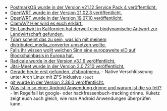 * [PostmarkOS wurde in der Version v21.12 Service Pack 4 veröffentlicht.](https://postmarketos.org/blog/2022/04/18/v21.12.4-release/)
* [OpenWRT wurde in der Version 21.02.3 veröffentlicht.](https://openwrt.org/releases/21.02.3?rev=1650218589&do=diff)
* [OpenWRT wurde in der Version 19.07.10 veröffentlicht.](https://openwrt.org/releases/19.07.10?rev=1650218555&do=diff)
* [ClamAV? Hier wird es euch erklärt.](https://www.putorius.net/install-configure-and-scan-for-viruses-on-linux-with-clamav.html)
* [Ein Landwirt in Kalifornien hat derweil eine biodynamische Antwort zur Landwirtschaft gefunden.](https://netzfrauen.org/2022/04/17/climatechange-19/)
* [Tdarr scheint das zu sein, was ich mit meinem distributed_media_converter umsetzen wollte.](https://tdarr.io/)
* [Falls ihr wissen wollt welchen Sinn eine europaweite eID auf Blockchainbasis in Europa hat.](https://blog.fefe.de/?ts=9ca31a23)
* [Radicale wurde in der Version v3.1.6 veröffentlicht.](https://github.com/Kozea/Radicale/releases/tag/v3.1.6)
* [Jitsi-Meet wurde in der Version 2.0.7210 veröffentlicht.](https://github.com/jitsi/jitsi-meet/releases/tag/stable/jitsi-meet_7210)
* [Gerade heute erst gefunden, zfsbootmenu.](https://zfsbootmenu.org/) - Native Verschlüsseung unter Arch Linux mit ZFS inklusive `/boot`
* [git wurde in der Version 2.36.0 veröffentlicht.](https://lwn.net/Articles/891733/)
* [Was ist in so einer Android Anwendung drinne und warum ist die so fett?](https://www.kuketz-blog.de/android-apps-auf-dem-seziertisch-was-ist-drin/) - Im Regelfall ist google- oder hackfressenbuch-tracking drinne. Kuketz zeigt euch auch gleich, wie man Android Anwendungen überprüfen kann.
